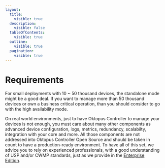 ```yaml
---
layout:
  title:
    visible: true
  description:
    visible: false
  tableOfContents:
    visible: true
  outline:
    visible: true
  pagination:
    visible: true
---
```


# Requirements

For small deployments with 10 \~ 50 thousand devices, the standalone mode might be a good deal. If you want to manage more than 50 thousand devices or own a business critical operation, than you should consider to go with the high availability mode.

On real world environments, just to have Oktopus Controller to manage your devices is not enough, you must care about many other components as advanced device configuration, logs, metrics, redundancy, scalabilty,  integration with your core and more. All those components are not addressed into Oktopus Controller Open Source and should be taken in count to have a production-ready environment. To have all of this set, we advice you to rely on experienced professionals, with a good understanding of USP and/or CWMP standards, just as we provide in the [Enterprise Edition](../enterprise-edition/).
